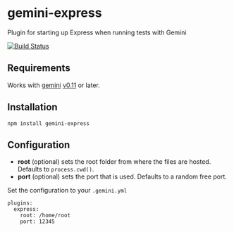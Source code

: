 # gemini-express
Plugin for starting up Express when running tests with Gemini

[![Build Status](https://travis-ci.org/Saulis/gemini-express.svg?branch=master)](https://travis-ci.org/Saulis/gemini-express)

## Requirements
Works with [gemini](https://github.com/gemini-testing/gemini) [v0.11](https://github.com/gemini-testing/gemini/releases/tag/v0.11.0) or later.

## Installation 
`npm install gemini-express`

## Configuration
- __root__ (optional) sets the root folder from where the files are hosted. Defaults to `process.cwd()`.
- __port__ (optional) sets the port that is used. Defaults to a random free port.

Set the configuration to your `.gemini.yml`

```
plugins:
  express:
    root: /home/root
    port: 12345
```





